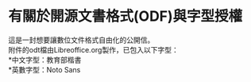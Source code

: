 # 有關於開源文書格式(ODF)與字型授權

這是一封想要讓數位文件格式自由化的公開信。<br />
附件的odt檔由Libreoffice.org製作，已包入以下字型：<br />
*中文字型：教育部楷書<br />
*英數字型：Noto Sans<br />
